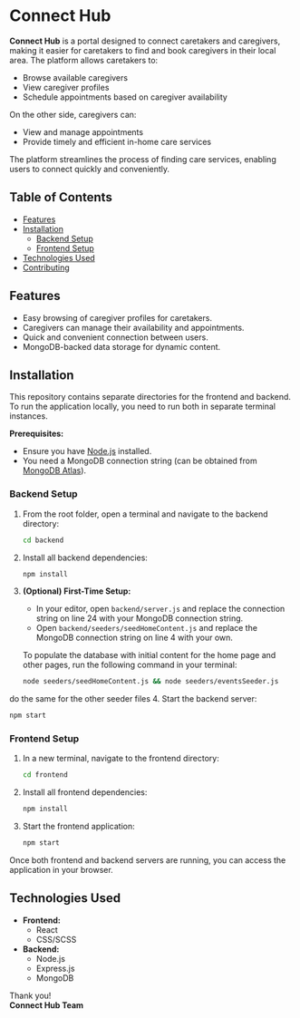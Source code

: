 # Connect Hub

**Connect Hub** is a portal designed to connect caretakers and caregivers, making it easier for caretakers to find and book caregivers in their local area. The platform allows caretakers to:

- Browse available caregivers
- View caregiver profiles
- Schedule appointments based on caregiver availability

On the other side, caregivers can:

- View and manage appointments
- Provide timely and efficient in-home care services

The platform streamlines the process of finding care services, enabling users to connect quickly and conveniently.

## Table of Contents

- [Features](#features)
- [Installation](#installation)
  - [Backend Setup](#backend-setup)
  - [Frontend Setup](#frontend-setup)
- [Technologies Used](#technologies-used)
- [Contributing](#contributing)

## Features

- Easy browsing of caregiver profiles for caretakers.
- Caregivers can manage their availability and appointments.
- Quick and convenient connection between users.
- MongoDB-backed data storage for dynamic content.

## Installation

This repository contains separate directories for the frontend and backend. To run the application locally, you need to run both in separate terminal instances.

**Prerequisites:**

- Ensure you have [Node.js](https://nodejs.org/) installed.
- You need a MongoDB connection string (can be obtained from [MongoDB Atlas](https://www.mongodb.com/cloud/atlas)).

### Backend Setup

1. From the root folder, open a terminal and navigate to the backend directory:

   ```bash
   cd backend
   ```

2. Install all backend dependencies:

   ```bash
   npm install
   ```

3. **(Optional) First-Time Setup:**

   - In your editor, open `backend/server.js` and replace the connection string on line 24 with your MongoDB connection string.
   - Open `backend/seeders/seedHomeContent.js` and replace the MongoDB connection string on line 4 with your own.

   To populate the database with initial content for the home page and other pages, run the following command in your terminal:

   ```bash
   node seeders/seedHomeContent.js && node seeders/eventsSeeder.js
   ```
 do the same for the other seeder files
4. Start the backend server:
   ```bash
   npm start
   ```

### Frontend Setup

1. In a new terminal, navigate to the frontend directory:

   ```bash
   cd frontend
   ```

2. Install all frontend dependencies:

   ```bash
   npm install
   ```

3. Start the frontend application:
   ```bash
   npm start
   ```

Once both frontend and backend servers are running, you can access the application in your browser.

## Technologies Used

- **Frontend:**
  - React
  - CSS/SCSS
- **Backend:**
  - Node.js
  - Express.js
  - MongoDB

Thank you!  
**Connect Hub Team**
